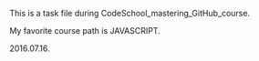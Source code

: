 This is a task file during CodeSchool_mastering_GitHub_course.

My favorite course path is JAVASCRIPT. 

2016.07.16.
